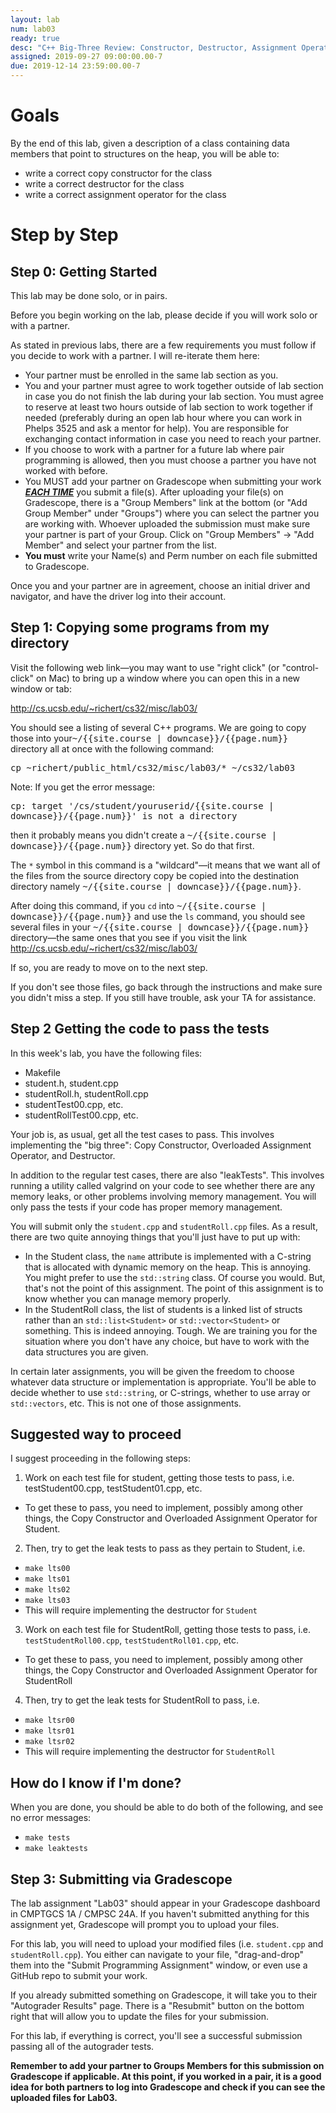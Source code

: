 ```yaml
---
layout: lab
num: lab03
ready: true
desc: "C++ Big-Three Review: Constructor, Destructor, Assignment Operator"
assigned: 2019-09-27 09:00:00.00-7
due: 2019-12-14 23:59:00.00-7
---
```


# Goals

By the end of this lab, given a description of a class containing data members that point to structures on the heap, you will be able to:

* write a correct copy constructor for the class
* write a correct destructor for the class
* write a correct assignment operator for the class

# Step by Step 

## Step 0: Getting Started

This lab may be done solo, or in pairs.

Before you begin working on the lab, please decide if you will work solo or with a partner.

As stated in previous labs, there are a few requirements you must follow if you decide to work with a partner. I will re-iterate them here:

* Your partner must be enrolled in the same lab section as you.
* You and your partner must agree to work together outside of lab section in case you do not finish the lab during your lab section. You must agree to reserve at least two hours outside of lab section to work together if needed (preferably during an open lab hour where you can work in Phelps 3525 and ask a mentor for help). You are responsible for exchanging contact information in case you need to reach your partner.
* If you choose to work with a partner for a future lab where pair programming is allowed, then you must choose a partner you have not worked with before.
* You MUST add your partner on Gradescope when submitting your work <strong>*<u>EACH TIME</u>*</strong> you submit a file(s). After uploading your file(s) on Gradescope, there is a "Group Members" link at the bottom (or "Add Group Member" under "Groups") where you can select the partner you are working with. Whoever uploaded the submission must make sure your partner is part of your Group. Click on "Group Members" -> "Add Member" and select your partner from the list.
* <b> You must</b> write your Name(s) and Perm number on each file submitted to Gradescope.

Once you and your partner are in agreement, choose an initial driver and navigator, and have the driver log into their account.

## Step 1: Copying some programs from my directory 

Visit the following web link—you may want to use "right click" (or "control-click" on Mac) to bring up a window where you can open this in a new window or tab:

<http://cs.ucsb.edu/~richert/cs32/misc/lab03/>

You should see a listing of several C++ programs. We are going to copy those into your<tt>~/{{site.course | downcase}}/{{page.num}}</tt> directory all at once with the following command:

<div>
<tt>cp ~richert/public_html/cs32/misc/lab03/* ~/cs32/lab03</tt>
</div>

Note: If you get the error message:


<div>
<tt>cp: target '/cs/student/youruserid/{{site.course | downcase}}/{{page.num}}' is not a directory</tt>
</div>

then it probably means you didn't create a <tt>~/{{site.course | downcase}}/{{page.num}}</tt> directory yet. So do that first.

The `*` symbol in this command is a "wildcard"—it means that we want all of the files from the source directory copy be copied into the destination directory namely <tt>~/{{site.course | downcase}}/{{page.num}}</tt>.

After doing this command, if you `cd` into <tt>~/{{site.course | downcase}}/{{page.num}}</tt> and use the `ls` command, you should see several files in your <tt>~/{{site.course | downcase}}/{{page.num}}</tt> directory&mdash;the same ones that you see if you visit the link <http://cs.ucsb.edu/~richert/cs32/misc/lab03/>

If so, you are ready to move on to the next step.

If you don't see those files, go back through the instructions and make sure you didn't miss a step. If you still have trouble, ask your TA for assistance.

## Step 2 Getting the code to pass the tests

In this week's lab, you have the following files:

* Makefile
* student.h, student.cpp
* studentRoll.h, studentRoll.cpp
* studentTest00.cpp, etc.
* studentRollTest00.cpp, etc.

Your job is, as usual, get all the test cases to pass. This involves implementing the "big three": Copy Constructor, Overloaded Assignment Operator, and Destructor.

In addition to the regular test cases, there are also "leakTests". This involves running a utility called valgrind on your code to see whether there are any memory leaks, or other problems involving memory management. You will only pass the tests if your code has proper memory management.

You will submit only the `student.cpp` and `studentRoll.cpp` files. As a result, there are two quite annoying things that you'll just have to put up with:

* In the Student class, the `name` attribute is implemented with a C-string that is allocated with dynamic memory on the heap. This is annoying. You might prefer to use the `std::string` class. Of course you would. But, that's not the point of this assignment. The point of this assignment is to know whether you can manage memory properly.
* In the StudentRoll class, the list of students is a linked list of structs rather than an `std::list<Student>` or  `std::vector<Student>` or something. This is indeed annoying. Tough. We are training you for the situation where you don't have any choice, but have to work with the data structures you are given.

In certain later assignments, you will be given the freedom to choose whatever data structure or implementation is appropriate. You'll be able to decide whether to use `std::string`, or C-strings, whether to use array or `std::vectors`, etc. This is not one of those assignments.

## Suggested way to proceed
I suggest proceeding in the following steps:

1. Work on each test file for student, getting those tests to pass, i.e. testStudent00.cpp, testStudent01.cpp, etc.
* To get these to pass, you need to implement, possibly among other things, the Copy Constructor and Overloaded Assignment Operator for Student.

2. Then, try to get the leak tests to pass as they pertain to Student, i.e.
* `make lts00`
* `make lts01`
* `make lts02`
* `make lts03`
* This will require implementing the destructor for `Student`

3. Work on each test file for StudentRoll, getting those tests to pass, i.e. `testStudentRoll00.cpp`, `testStudentRoll01.cpp`, etc.
* To get these to pass, you need to implement, possibly among other things, the Copy Constructor and Overloaded Assignment Operator for StudentRoll
4. Then, try to get the leak tests for StudentRoll to pass, i.e.
* `make ltsr00`
* `make ltsr01`
* `make ltsr02`
* This will require implementing the destructor for `StudentRoll`

## How do I know if I'm done?
When you are done, you should be able to do both of the following, and see no error messages:

* `make tests`
* `make leaktests`

## Step 3: Submitting via Gradescope

The lab assignment "Lab03" should appear in your Gradescope dashboard in CMPTGCS 1A / CMPSC 24A. If you haven't submitted anything for this assignment yet, Gradescope will prompt you to upload your files.

For this lab, you will need to upload your modified files (i.e. `student.cpp` and `studentRoll.cpp`). You either can navigate to your file, "drag-and-drop" them into the "Submit Programming Assignment" window, or even use a GitHub repo to submit your work.

If you already submitted something on Gradescope, it will take you to their "Autograder Results" page. There is a "Resubmit" button on the bottom right that will allow you to update the files for your submission.

For this lab, if everything is correct, you'll see a successful submission passing all of the autograder tests.

**Remember to add your partner to Groups Members for this submission on Gradescope if applicable. At this point, if you worked in a pair, it is a good idea for both partners to log into Gradescope and check if you can see the uploaded files for Lab03.**

